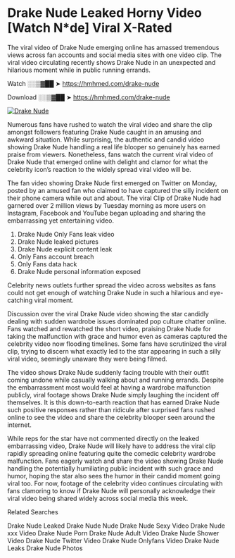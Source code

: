 ﻿# Drake Nude Leaked Horny Video [Watch N*de] Viral X-Rated

The viral video of ﻿Drake Nude emerging online has amassed tremendous views across fan accounts and social media sites with one video clip. The viral video circulating recently shows ﻿Drake Nude in an unexpected and hilarious moment while in public running errands. 

Watch ░░▒▓██ ➤ https://hmhmed.com/drake-nude

Download ░░▒▓██ ➤ https://hmhmed.com/drake-nude

[![Drake Nude](https://i.imgur.com/dJHk4Zq.gif)](https://hmhmed.com/drake-nude)

Numerous fans have rushed to watch the viral video and share the clip amongst followers featuring ﻿Drake Nude caught in an amusing and awkward situation. While surprising, the authentic and candid video showing ﻿Drake Nude handling a real life blooper so genuinely has earned praise from viewers. Nonetheless, fans watch the current viral video of ﻿Drake Nude that emerged online with delight and clamor for what the celebrity icon’s reaction to the widely spread viral video will be.

The fan video showing ﻿Drake Nude first emerged on Twitter on Monday, posted by an amused fan who claimed to have captured the silly incident on their phone camera while out and about. The viral Clip of ﻿Drake Nude had garnered over 2 million views by Tuesday morning as more users on Instagram, Facebook and YouTube began uploading and sharing the embarrassing yet entertaining video. 

1. ﻿Drake Nude Only Fans leak video
2. ﻿Drake Nude leaked pictures
3. ﻿Drake Nude explicit content leak
4. Only Fans account breach
5. Only Fans data hack
6. ﻿Drake Nude personal information exposed

Celebrity news outlets further spread the video across websites as fans could not get enough of watching ﻿Drake Nude in such a hilarious and eye-catching viral moment. 

Discussion over the viral ﻿Drake Nude video showing the star candidly dealing with sudden wardrobe issues dominated pop culture chatter online. Fans watched and rewatched the short video, praising ﻿Drake Nude for taking the malfunction with grace and humor even as cameras captured the celebrity video now flooding timelines. Some fans have scrutinized the viral clip, trying to discern what exactly led to the star appearing in such a silly viral video, seemingly unaware they were being filmed.

The video shows ﻿Drake Nude suddenly facing trouble with their outfit coming undone while casually walking about and running errands. Despite the embarrassment most would feel at having a wardrobe malfunction publicly, viral footage shows ﻿Drake Nude simply laughing the incident off themselves. It is this down-to-earth reaction that has earned ﻿Drake Nude such positive responses rather than ridicule after surprised fans rushed online to see the video and share the celebrity blooper seen around the internet.  

While reps for the star have not commented directly on the leaked embarrassing video, ﻿Drake Nude will likely have to address the viral clip rapidly spreading online featuring quite the comedic celebrity wardrobe malfunction. Fans eagerly watch and share the video showing ﻿Drake Nude handling the potentially humiliating public incident with such grace and humor, hoping the star also sees the humor in their candid moment going viral too. For now, footage of the celebrity video continues circulating with fans clamoring to know if ﻿Drake Nude will personally acknowledge their viral video being shared widely across social media this week.

Related Searches

﻿Drake Nude Leaked
﻿Drake Nude Nude
﻿Drake Nude Sexy Video
﻿Drake Nude xxx Video
﻿Drake Nude Porn
﻿Drake Nude Adult Video
﻿Drake Nude Shower Video
﻿Drake Nude Twitter Video
﻿Drake Nude Onlyfans Video
﻿Drake Nude Leaks
﻿Drake Nude Photos